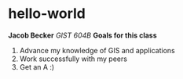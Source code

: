 # hello-world
**Jacob Becker**
*GIST 604B* 
**Goals for this class**
1. Advance my knowledge of GIS and applications
2. Work successfully with my peers
3. Get an A :)
